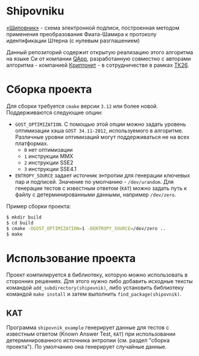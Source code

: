 # Shipovniku

[«Шиповник»](https://kryptonite.ru/articles/how-eds-will-change-in-the-post-quantum-era/) - схема электронной подписи, построенная методом применения преобразования Фиата-Шамира к протоколу идентификации Штерна (с нулевым разглашением)

Данный репозиторий содержит открытую реализацию этого алгоритма на языке Си от компании [QApp](https://qapp.tech), разработанную совместно с авторами алгоритма - компанией [Криптонит](https://kryptonite.ru/) - в сотрудничестве в рамках [ТК26](https://tc26.ru/).

# Сборка проекта

Для сборки требуется `cmake` версии `3.12` или более новой. Поддерживаются следующие опции:

- `GOST_OPTIMIZATION`. С помощью этой опции можно задать уровень оптимизации хэша `GOST 34.11-2012`, используемого в алгоритме. Различные уровни оптимизаций могут поддерживаться не на всех платформах.
  - `0` нет оптимизации
  - `1` инструкции MMX
  - `2` инструкции SSE2
  - `3` инструкции SSE4.1
- `ENTROPY_SOURCE` задает источник энтропии для генерации ключевых пар и подписей. Значение по умолчанию - `/dev/urandom`. Для генерации тестов с известным ответом (`KAT`) можно задать путь к файлу с детерминированными данными, например `/dev/zero`.

Пример сборки проекта:

```bash
$ mkdir build
$ cd build
$ cmake -DGOST_OPTIMIZATION=1 -DENTROPY_SOURCE=/dev/zero ..
$ make
```

# Использование проекта

Проект компилируется в библиотеку, которую можно использовать в сторонних решениях. Для этого нужно либо добавить исходные тексты командой `add_subdirectory(shipovnik)`, либо установить библиотеку командой `make install` и затем выполнить `find_package(shipovnik)`.

## KAT

Программа `shipovnik_example` генерирует данные для тестов с известным ответом (Known Answer Test, `KAT`) при использовании детерминированного источника энтропии (см. раздел "сборка проекта"). По умолчанию она генерирует случайные данные.
